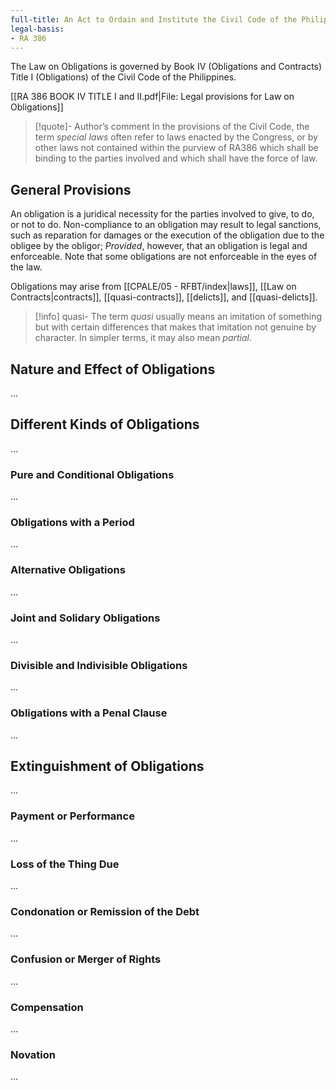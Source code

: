 ```yaml
---
full-title: An Act to Ordain and Institute the Civil Code of the Philippines
legal-basis:
- RA 386
---
```


The Law on Obligations is governed by Book IV (Obligations and Contracts) Title I (Obligations) of the Civil Code of the Philippines.

[[RA 386 BOOK IV TITLE I and II.pdf|File: Legal provisions for Law on Obligations]]

> [!quote]- Author’s comment
> In the provisions of the Civil Code, the term *special laws* often refer to laws enacted by the Congress, or by other laws not contained within the purview of RA386 which shall be binding to the parties involved and which shall have the force of law.

## General Provisions
An obligation is a juridical necessity for the parties involved to give, to do, or not to do. Non-compliance to an obligation may result to legal sanctions, such as reparation for damages or the execution of the obligation due to the obligee by the obligor; *Provided*, however, that an obligation is legal and enforceable. Note that some obligations are not enforceable in the eyes of the law.

Obligations may arise from [[CPALE/05 - RFBT/index|laws]], [[Law on Contracts|contracts]], [[quasi-contracts]], [[delicts]], and [[quasi-delicts]].

> [!info] quasi-
> The term *quasi* usually means an imitation of something but with certain differences that makes that imitation not genuine by character. In simpler terms, it may also mean *partial*.

## Nature and Effect of Obligations
…

## Different Kinds of Obligations
…

### Pure and Conditional Obligations
…

### Obligations with a Period
…

### Alternative Obligations
…

### Joint and Solidary Obligations
…

### Divisible and Indivisible Obligations
…

### Obligations with a Penal Clause
…

## Extinguishment of Obligations
…

### Payment or Performance
…

### Loss of the Thing Due
…

### Condonation or Remission of the Debt
…

### Confusion or Merger of Rights
…

### Compensation
…

### Novation
…
